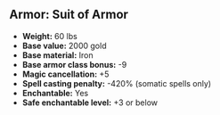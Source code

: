 ## Armor: Suit of Armor

- **Weight:** 60 lbs
- **Base value:** 2000 gold
- **Base material:** Iron
- **Base armor class bonus:** -9
- **Magic cancellation:** +5
- **Spell casting penalty:** -420% (somatic spells only)
- **Enchantable:** Yes
- **Safe enchantable level:** +3 or below
